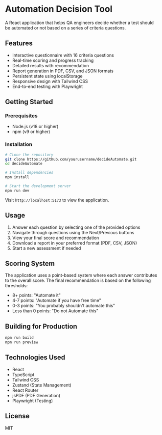 # Automation Decision Tool

A React application that helps QA engineers decide whether a test should be automated or not based on a series of criteria questions.

## Features

- Interactive questionnaire with 16 criteria questions
- Real-time scoring and progress tracking
- Detailed results with recommendation
- Report generation in PDF, CSV, and JSON formats
- Persistent state using localStorage
- Responsive design with Tailwind CSS
- End-to-end testing with Playwright

## Getting Started

### Prerequisites

- Node.js (v18 or higher)
- npm (v9 or higher)

### Installation

```bash
# Clone the repository
git clone https://github.com/yourusername/decideAutomate.git
cd decideAutomate

# Install dependencies
npm install

# Start the development server
npm run dev
```

Visit `http://localhost:5173` to view the application.

## Usage

1. Answer each question by selecting one of the provided options
2. Navigate through questions using the Next/Previous buttons
3. View your final score and recommendation
4. Download a report in your preferred format (PDF, CSV, JSON)
5. Start a new assessment if needed

## Scoring System

The application uses a point-based system where each answer contributes to the overall score. The final recommendation is based on the following thresholds:

- 8+ points: "Automate it"
- 4-7 points: "Automate if you have free time"
- 0-3 points: "You probably shouldn't automate this"
- Less than 0 points: "Do not Automate this"

## Building for Production

```bash
npm run build
npm run preview
```

## Technologies Used

- React
- TypeScript
- Tailwind CSS
- Zustand (State Management)
- React Router
- jsPDF (PDF Generation)
- Playwright (Testing)

## License

MIT

